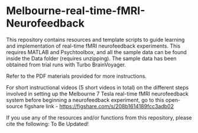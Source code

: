 # Melbourne-real-time-fMRI-Neurofeedback
This repository contains resources and template scripts to guide learning and implementation of real-time fMRI neurofeedback experiments.
This requires MATLAB and Psychtoolbox, and all the sample data can be found inside the Data folder (requires unzipping).
The sample data has been obtained from trial runs with Turbo BrainVoyager.

Refer to the PDF materials provided for more instructions.


For short instructional videos (5 short videos in total) on the different steps involved in setting up the Melbourne 7 Tesla real-time fMRI neurofeedback system before beginning a neurofeedback experiment, go to this open-source figshare link - 
https://figshare.com/s/208b1614189fcc3adb02


If you use any of the resources and/or functions from this repository, please cite the following:
To Be Updated!


